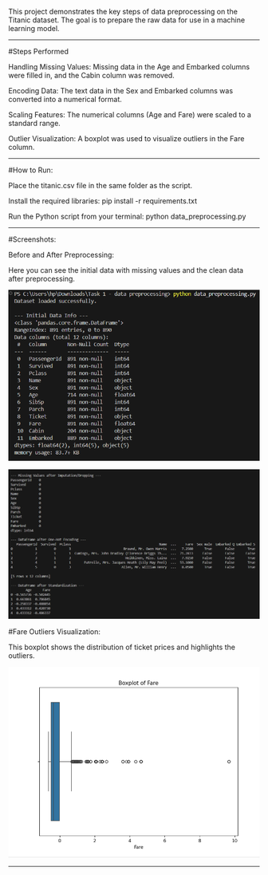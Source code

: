 This project demonstrates the key steps of data preprocessing on the Titanic dataset. The goal is to prepare the raw data for use in a machine learning model.

------------------------------------------------------------------------------------------------------------------------

#Steps Performed

Handling Missing Values: Missing data in the Age and Embarked columns were filled in, and the Cabin column was removed.

Encoding Data: The text data in the Sex and Embarked columns was converted into a numerical format.

Scaling Features: The numerical columns (Age and Fare) were scaled to a standard range.

Outlier Visualization: A boxplot was used to visualize outliers in the Fare column.

------------------------------------------------------------------------------------------------------------------------

#How to Run:

Place the titanic.csv file in the same folder as the script.

Install the required libraries:
       pip install -r requirements.txt

Run the Python script from your terminal:
       python data_preprocessing.py

------------------------------------------------------------------------------------------------------------------------

#Screenshots:

Before and After Preprocessing:

Here you can see the initial data with missing values and the clean data after preprocessing.

![Initial Data](Screenshots/initial_info.png)

![Clean Data](Screenshots/final_info.png)

#Fare Outliers Visualization:

This boxplot shows the distribution of ticket prices and highlights the outliers.

![Fare Boxplot](Screenshots/boxplot.png)

------------------------------------------------------------------------------------------------------------------------